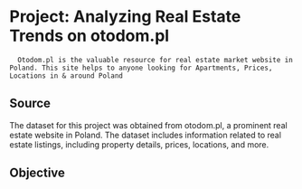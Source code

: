# Project: Analyzing Real Estate Trends on otodom.pl
      Otodom.pl is the valuable resource for real estate market website in Poland. This site helps to anyone looking for Apartments, Prices, Locations in & around Poland

## Source
The dataset for this project was obtained from otodom.pl, a prominent real estate website in Poland. 
The dataset includes information related to real estate listings, including property details, prices, locations, and more. 

## Objective

